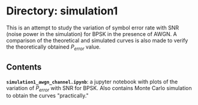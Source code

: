 # Directory: simulation1

This is an attempt to study the variation of symbol error rate with SNR (noise power in the simulation) for BPSK in the presence of AWGN. A comparison of the theoretical and simulated curves is also made to verify the theoretically obtained $P_{error}$ value.

## Contents 

__```simulation1_awgn_channel.ipynb```__: a jupyter notebook with plots of the variation of  $P_{error}$ with SNR for BPSK. Also contains Monte Carlo simulation to obtain the curves "practically."
